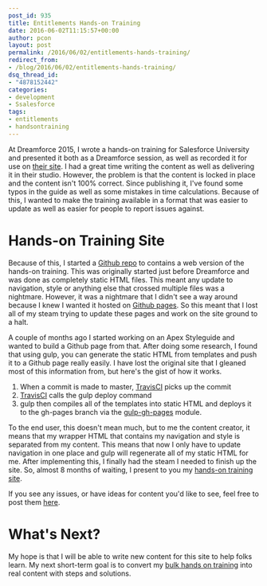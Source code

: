 ```yaml
---
post_id: 935
title: Entitlements Hands-on Training
date: 2016-06-02T11:15:57+00:00
author: pcon
layout: post
permalink: /2016/06/02/entitlements-hands-training/
redirect_from:
- /blog/2016/06/02/entitlements-hands-training/
dsq_thread_id:
- "4878152442"
categories:
- development
- Ssalesforce
tags:
- entitlements
- handsontraining
---
```

At Dreamforce 2015, I wrote a hands-on training for Salesforce University and presented it both as a Dreamforce session, as well as recorded it for use on [their site](http://www.salesforce.com/campaigns/success-services/sfu-hands-on-training-sessions.jsp).  I had a great time writing the content as well as delivering it in their studio.  However, the problem is that the content is locked in place and the content isn't 100% correct.  Since publishing it, I've found some typos in the guide as well as some mistakes in time calculations.  Because of this, I wanted to make the training available in a format that was easier to update as well as easier for people to report issues against.

<!--more-->

# Hands-on Training Site

Because of this, I started a [Github repo](https://github.com/pcon/handsontraining/) to contains a web version of the hands-on training.  This was originally started just before Dreamforce and was done as completely static HTML files.  This meant any update to navigation, style or anything else that crossed multiple files was a nightmare.  However, it was a nightmare that I didn't see a way around because I knew I wanted it hosted on [Github pages](https://pages.github.com/).  So this meant that I lost all of my steam trying to update these pages and work on the site ground to a halt.

A couple of months ago I started working on an Apex Styleguide and wanted to build a Github page from that.  After doing some research, I found that using gulp, you can generate the static HTML from templates and push it to a Github page really easily.  I have lost the original site that I gleaned most of this information from, but here's the gist of how it works.

1. When a commit is made to master, [TravisCI](https://travis-ci.org/pcon/handsontraining) picks up the commit
2. [TravisCI](https://travis-ci.org/pcon/handsontraining) calls the gulp deploy command
3. gulp then compiles all of the templates into static HTML and deploys it to the gh-pages branch via the [gulp-gh-pages](https://www.npmjs.com/package/gulp-gh-pages) module.

To the end user, this doesn't mean much, but to me the content creator, it means that my wrapper HTML that contains my navigation and style is separated from my content.  This means that now I only have to update navigation in one place and gulp will regenerate all of my static HTML for me.  After implementing this, I finally had the steam I needed to finish up the site.  So, almost 8 months of waiting, I present to you my [hands-on training site](http://pcon.github.io/handsontraining/).

If you see any issues, or have ideas for content you'd like to see, feel free to post them [here](https://github.com/pcon/handsontraining/issues).

# What's Next?

My hope is that I will be able to write new content for this site to help folks learn.  My next short-term goal is to convert my [bulk hands on training](https://github.com/pcon/bulkhandson) into real content with steps and solutions.
